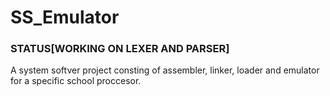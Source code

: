 # SS_Emulator
### STATUS[WORKING ON LEXER AND PARSER]

A system softver project consting of assembler, linker, loader and emulator for a specific school proccesor.
